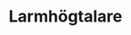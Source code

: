 ---
title: 'Larmhögtalare'
symbol_image: 'symbols/bl/21.svg'
weight: 21
card: true
card_color: 'bg-symbol-red'
---